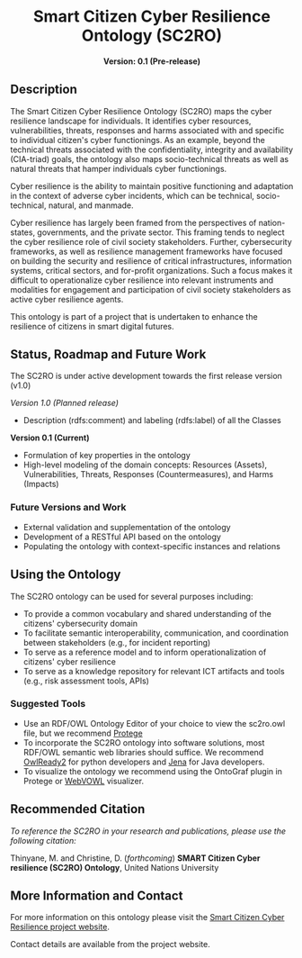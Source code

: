 <h1 align="center">Smart Citizen Cyber Resilience Ontology (SC2RO)</h1>
<h4 align="center">Version: 0.1 (Pre-release)</h4>

## Description 
The Smart Citizen Cyber Resilience Ontology (SC2RO) maps the cyber resilience landscape for individuals. It identifies cyber resources, vulnerabilities, threats, responses and harms associated with and specific to individual citizen's cyber functionings. As an example, beyond the technical threats associated with the confidentiality, integrity and availability (CIA-triad) goals, the ontology also maps socio-technical threats as well as natural threats that hamper individuals cyber functionings.

Cyber resilience is the ability to maintain positive functioning and adaptation in the context of adverse cyber incidents, which can be technical, socio-technical, natural, and manmade. 

Cyber resilience has largely been framed from the perspectives of nation-states, governments, and the private sector. This framing tends to neglect the cyber resilience role of civil society stakeholders. Further, cybersecurity frameworks, as well as resilience management frameworks have focused on building the security and resilience of critical infrastructures, information systems, critical sectors, and for-profit organizations. Such a focus makes it difficult to operationalize cyber resilience into relevant instruments and modalities for engagement and participation of civil society stakeholders as active cyber resilience agents. 

This ontology is part of a project that is undertaken to enhance the resilience of citizens in smart digital futures.

## Status, Roadmap and Future Work
The SC2RO is under active development towards the first release version (v1.0)
 
*Version 1.0 (Planned release)*
* Description (rdfs:comment) and labeling (rdfs:label) of all the Classes

**Version 0.1 (Current)**
* Formulation of key properties in the ontology
* High-level modeling of the domain concepts: Resources (Assets), Vulnerabilities, Threats, Responses (Countermeasures), and Harms (Impacts)

### Future Versions and Work ###
* External validation and supplementation of the ontology
* Development of a RESTful API based on the ontology
* Populating the ontology with context-specific instances and relations

## Using the Ontology
The SC2RO ontology can be used for several purposes including:

* To provide a common vocabulary and shared understanding of the citizens' cybersecurity domain
* To facilitate semantic interoperability, communication, and coordination between stakeholders (e.g., for incident reporting)
* To serve as a reference model and to inform operationalization of citizens' cyber resilience
* To serve as a knowledge repository for relevant ICT artifacts and tools (e.g., risk assessment tools, APIs)

### Suggested Tools ###

* Use an RDF/OWL Ontology Editor of your choice to view the sc2ro.owl file, but we recommend [Protege](https://protege.stanford.edu/)
* To incorporate the SC2RO ontology into software solutions, most RDF/OWL semantic web libraries should suffice. We recommend [OwlReady2](https://pythonhosted.org/Owlready2/intro.html) for python developers and [Jena](https://jena.apache.org/) for Java developers. 
* To visualize the ontology we recommend using the OntoGraf plugin in Protege or [WebVOWL](http://vowl.visualdataweb.org/webvowl.html) visualizer.

## Recommended Citation ##
*To reference the SC2RO in your research and publications, please use the following citation:*

Thinyane, M. and Christine, D. (*forthcoming*) **SMART Citizen Cyber resilience (SC2RO) Ontology**, United Nations University

## More Information and Contact ##
For more information on this ontology please visit the [Smart Citizen Cyber Resilience project website](https://cs.unu.edu/smart-citizens-cyber-resilience). 

Contact details are available from the project website.
